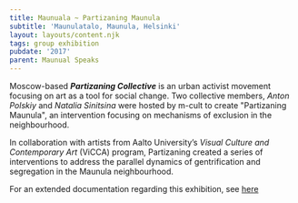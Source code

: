 ```yaml
---
title: Maunuala ~ Partizaning Maunula
subtitle: 'Maunulatalo, Maunula, Helsinki'
layout: layouts/content.njk
tags: group exhibition
pubdate: '2017'
parent: Maunual Speaks
---
```

Moscow-based _**Partizaning Collective**_ is an urban activist movement focusing on art as a tool for social change. Two collective members, _Anton Polskiy_ and _Natalia Sinitsina_ were hosted by m-cult to create "Partizaning Maunula", an intervention focusing on mechanisms of exclusion in the neighbourhood.

In collaboration with artists from Aalto University’s _Visual Culture and Contemporary Art_ (ViCCA) program, Partizaning created a series of interventions to address the parallel dynamics of gentrification and segregation in the Maunula neighbourhood.

For an extended documentation regarding this exhibition, see [here](https://www.m-cult.org/node/698)
